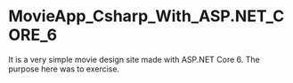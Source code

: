 # MovieApp_Csharp_With_ASP.NET_CORE_6
It is a very simple movie design site made with ASP.NET Core 6. The purpose here was to exercise.
